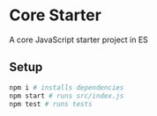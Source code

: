 # Core Starter

A core JavaScript starter project in ES

## Setup

```bash
npm i # installs dependencies
npm start # runs src/index.js
npm test # runs tests
```
